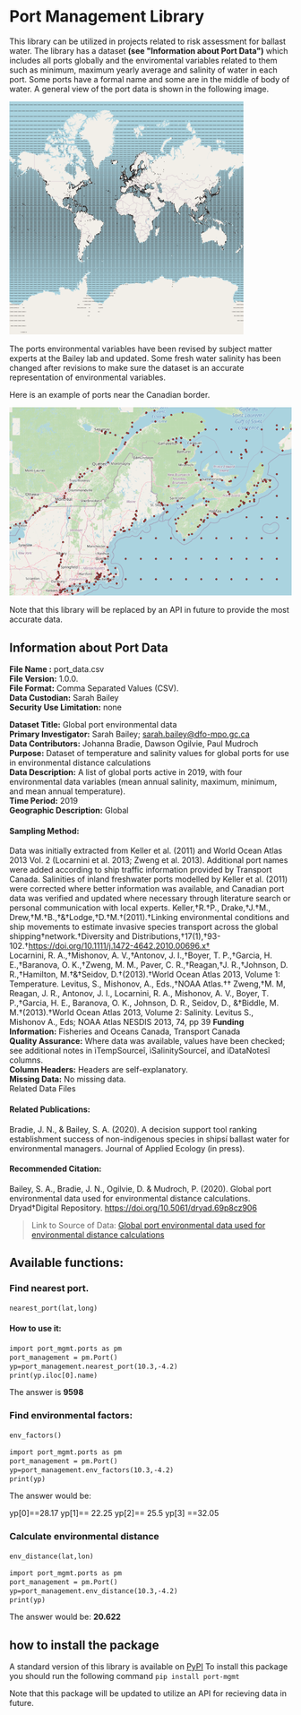 # Port Management Library

This library can be utilized in projects related to risk assessment for ballast water. The library has a dataset **(see "Information about Port Data")** which includes all ports globally and the enviromental variables related to them such as minimum, maximum yearly average and salinity of water in each port. Some ports have a formal name and some are in the middle of body of water. A general view of the port data is shown in the following image.

![port dataset](port_dataset.png)

The ports environmental variables have been revised by subject matter experts at the Bailey lab and updated. Some fresh water salinity has been changed after revisions to make sure the dataset is an accurate representation of environmental variables.

Here is an example of ports near the Canadian border.

![port dataset canada](ports_zoom.png)

Note that this library will be replaced by an API in future to provide the most accurate data.

## Information about Port Data

**File Name :** port_data.csv	  
**File Version:** 1.0.0.  
**File Format:** Comma Separated Values (CSV).  
**Data Custodian:** Sarah Bailey	   
**Security Use Limitation:** none	   
	
**Dataset Title:** Global port environmental data   
**Primary Investigator:** Sarah Bailey; sarah.bailey@dfo-mpo.gc.ca	   
**Data Contributors:** Johanna Bradie, Dawson Ogilvie, Paul Mudroch	   
**Purpose:** Dataset of temperature and salinity values for global ports for use in environmental distance calculations	   
**Data Description:** A list of global ports active in 2019, with four environmental data variables (mean annual salinity, maximum, minimum, and mean annual temperature).   
**Time Period:** 2019   
**Geographic Description:** Global	   
#### Sampling Method:   

Data was initially extracted from Keller et al. (2011) and World Ocean Atlas 2013 Vol. 2 (Locarnini et al. 2013; Zweng et al. 2013). Additional port names were added according to ship traffic information provided by Transport Canada. Salinities of inland freshwater ports modelled by Keller et al. (2011) were corrected where better information was available, and Canadian port data was verified and updated where necessary through literature search or personal communication with local experts.
Keller,†R.†P., Drake,†J.†M., Drew,†M.†B.,†&†Lodge,†D.†M.†(2011).†Linking environmental conditions and ship movements to estimate invasive species transport across the global shipping†network.†Diversity and Distributions,†17(1),†93-102.†https://doi.org/10.1111/j.1472-4642.2010.00696.x†	
Locarnini, R. A.,†Mishonov, A. V.,†Antonov, J. I.,†Boyer, T. P.,†Garcia, H. E.,†Baranova, O. K.,†Zweng, M. M., Paver, C. R.,†Reagan,†J. R.,†Johnson, D. R.,†Hamilton, M.†&†Seidov, D.†(2013).†World Ocean Atlas 2013, Volume 1: Temperature. Levitus, S., Mishonov, A., Eds.,†NOAA Atlas.††
Zweng,†M. M, Reagan, J. R., Antonov, J. I., Locarnini, R. A., Mishonov, A. V., Boyer, T. P.,†Garcia, H. E., Baranova, O. K., Johnson, D. R., Seidov, D., &†Biddle, M. M.†(2013).†World Ocean Atlas 2013, Volume 2: Salinity. Levitus S., Mishonov A., Eds; NOAA Atlas NESDIS 2013, 74, pp 39
**Funding Information:** Fisheries and Oceans Canada, Transport Canada   
**Quality Assurance:** Where data was available, values have been checked; see additional notes in ìTempSourceî, ìSalinitySourceî, and ìDataNotesî columns.	   
**Column Headers:** Headers are self-explanatory.	   
**Missing Data:** No missing data.	   
Related Data Files	   
#### Related Publications:   
Bradie, J. N., & Bailey, S. A. (2020). A decision support tool ranking establishment success of non-indigenous species in shipsí ballast water for environmental managers. Journal of Applied Ecology (in press).
#### Recommended Citation:
Bailey, S. A., Bradie, J. N., Ogilvie, D. & Mudroch, P. (2020). Global port environmental data used for environmental distance calculations. Dryad†Digital Repository. https://doi.org/10.5061/dryad.69p8cz906	

> Link to Source of Data: [Global port environmental data used for environmental distance calculations](https://datadryad.org/stash/dataset/doi:10.5061/dryad.69p8cz906)

## Available functions:

### Find nearest port.  
`nearest_port(lat,long)`
#### How to use it:

```
import port_mgmt.ports as pm
port_management = pm.Port()
yp=port_management.nearest_port(10.3,-4.2)
print(yp.iloc[0].name)
```

The answer is **9598**  

### Find environmental factors:
`env_factors()`

```
import port_mgmt.ports as pm
port_management = pm.Port()
yp=port_management.env_factors(10.3,-4.2)
print(yp)
```
The answer would be:

yp[0]==28.17 
yp[1]== 22.25
yp[2]== 25.5 
yp[3] ==32.05

### Calculate environmental distance
`env_distance(lat,lon)`
```
import port_mgmt.ports as pm
port_management = pm.Port()
yp=port_management.env_distance(10.3,-4.2)
print(yp)
```
The answer would be: **20.622**
## how to install the package 

A standard version of this library is available on [PyPI](https://pypi.org/project/port-mgmt/) 
To install this package you should run the following command 
`pip install port-mgmt`

Note that this package will be updated to utilize an API for recieving data in future.

